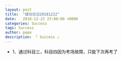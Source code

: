 ```yaml
---
layout: post
title:  "成功日记20181222"
date:   2018-12-22 23:00:00 +0800
categories: Success
tags: Success
author: pepe
description: 『 Success 』
---
```


* 1、通过科目三，科目四因为考场故障，只能下次再考了
